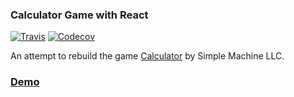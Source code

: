 ### Calculator Game with React

[![Travis](https://img.shields.io/travis/ehkoo/calculator.svg?style=flat-square)](https://travis-ci.org/ehkoo/calculator) [![Codecov](https://img.shields.io/codecov/c/github/ehkoo/calculator.svg?style=flat-square)](https://codecov.io/gh/ehkoo/calculator)

An attempt to rebuild the game [Calculator](http://www.simplemachine.co/game/calculator-the-game/) by Simple Machine LLC.

### [Demo](https://nervous-austin-d4b8ec.netlify.com/)
